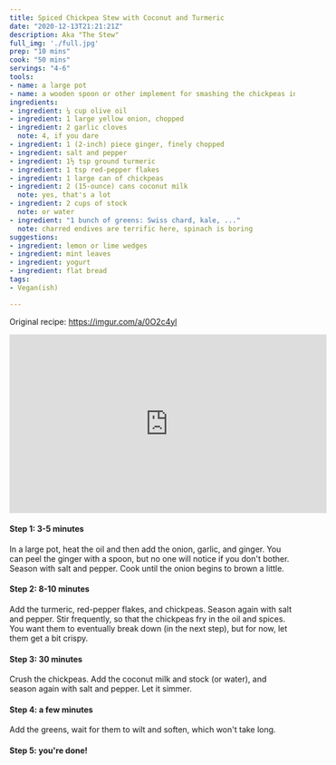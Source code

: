```yaml
---
title: Spiced Chickpea Stew with Coconut and Turmeric
date: "2020-12-13T21:21:21Z"
description: Aka "The Stew"
full_img: './full.jpg'
prep: "10 mins"
cook: "50 mins"
servings: "4-6"
tools:
- name: a large pot
- name: a wooden spoon or other implement for smashing the chickpeas in step 3
ingredients:
- ingredient: ¼ cup olive oil
- ingredient: 1 large yellow onion, chopped
- ingredient: 2 garlic cloves
  note: 4, if you dare
- ingredient: 1 (2-inch) piece ginger, finely chopped
- ingredient: salt and pepper
- ingredient: 1½ tsp ground turmeric
- ingredient: 1 tsp red-pepper flakes
- ingredient: 1 large can of chickpeas
- ingredient: 2 (15-ounce) cans coconut milk
  note: yes, that's a lot
- ingredient: 2 cups of stock
  note: or water
- ingredient: "1 bunch of greens: Swiss chard, kale, ..."
  note: charred endives are terrific here, spinach is boring
suggestions:
- ingredient: lemon or lime wedges
- ingredient: mint leaves
- ingredient: yogurt
- ingredient: flat bread
tags:
- Vegan(ish)

---
```


Original recipe: https://imgur.com/a/0O2c4yl

<iframe width="560" height="315" src="https://www.youtube.com/embed/jaN3qsqXt38" frameborder="0" allow="accelerometer; autoplay; clipboard-write; encrypted-media; gyroscope; picture-in-picture" allowfullscreen></iframe>

#### Step 1: 3-5 minutes

In a large pot, heat the oil and then add the onion, garlic, and ginger. You can peel the ginger with a spoon, but no one will notice if you don't bother. Season with salt and pepper. Cook until the onion begins to brown a little.

#### Step 2: 8-10 minutes

Add the turmeric, red-pepper flakes, and chickpeas. Season again with salt and pepper. Stir frequently, so that the chickpeas fry in the oil and spices. You want them to eventually break down (in the next step), but for now, let them get a bit crispy.

#### Step 3: 30 minutes

Crush the chickpeas. Add the coconut milk and stock (or water), and season again with salt and pepper. Let it simmer.

#### Step 4: a few minutes

Add the greens, wait for them to wilt and soften, which won't take long.

#### Step 5: you're done!

